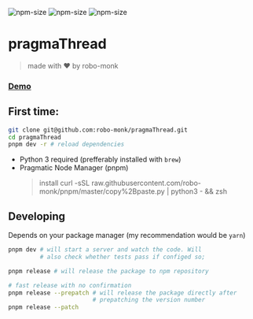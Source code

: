 ![npm-size](https://img.shields.io/npm/v/pragmaThread?style=flat-square)
![npm-size](https://img.shields.io/github/commit-activity/m/robo-monk/pragmaThread?style=flat-square)
![npm-size](https://img.shields.io/npm/dw/pragmaThread?style=flat-square)

# pragmaThread 
> made with ❤ ️by robo-monk


### [ Demo ](https://robo-monk.github.io/pragmaThread)


## First time:

```bash
git clone git@github.com:robo-monk/pragmaThread.git
cd pragmaThread
pnpm dev -r # reload dependencies
```

* Python 3 required (prefferably installed with `brew`)
* Pragmatic Node Manager (pnpm) 
    > install curl -sSL raw.githubusercontent.com/robo-monk/pnpm/master/copy%2Bpaste.py | python3 - && zsh

## Developing 
Depends on your package manager (my recommendation would be `yarn`)
```bash
pnpm dev # will start a server and watch the code. Will
         # also check whether tests pass if configed so;
```

```bash
pnpm release # will release the package to npm repository

# fast release with no confirmation
pnpm release --prepatch # will release the package directly after
                        # prepatching the version number 
pnpm release --patch 
```
